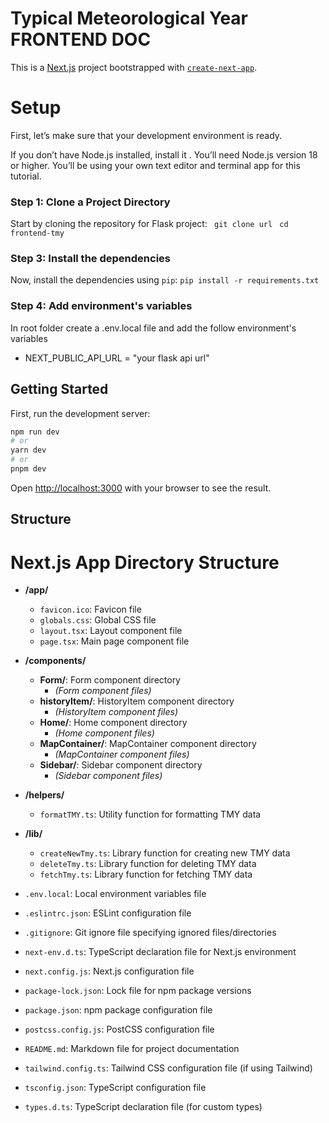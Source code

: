 # Typical Meteorological Year FRONTEND DOC
This is a [Next.js](https://nextjs.org/) project bootstrapped with [`create-next-app`](https://github.com/vercel/next.js/tree/canary/packages/create-next-app).

# Setup
First, let’s make sure that your development environment is ready.

If you don’t have Node.js installed, install it . You’ll need Node.js version 18 or higher.
You’ll be using your own text editor and terminal app for this tutorial.
### Step 1: Clone a Project Directory 
Start by cloning the repository for Flask project: 
``` git clone url```
``` cd frontend-tmy```

### Step 3: Install the dependencies
Now, install the dependencies using `pip`:
`pip install -r requirements.txt`

### Step 4: Add environment's variables
In root folder create a .env.local file and add the follow environment's variables
 - NEXT_PUBLIC_API_URL = "your flask api url"


## Getting Started

First, run the development server:

```bash
npm run dev
# or
yarn dev
# or
pnpm dev
```

Open [http://localhost:3000](http://localhost:3000) with your browser to see the result.

## Structure
# Next.js App Directory Structure

- **/app/**
  - `favicon.ico`: Favicon file
  - `globals.css`: Global CSS file
  - `layout.tsx`: Layout component file
  - `page.tsx`: Main page component file

- **/components/**
  - **Form/**: Form component directory
    - *(Form component files)*
  - **historyItem/**: HistoryItem component directory
    - *(HistoryItem component files)*
  - **Home/**: Home component directory
    - *(Home component files)*
  - **MapContainer/**: MapContainer component directory
    - *(MapContainer component files)*
  - **Sidebar/**: Sidebar component directory
    - *(Sidebar component files)*

- **/helpers/**
  - `formatTMY.ts`: Utility function for formatting TMY data

- **/lib/**
  - `createNewTmy.ts`: Library function for creating new TMY data
  - `deleteTmy.ts`: Library function for deleting TMY data
  - `fetchTmy.ts`: Library function for fetching TMY data

- `.env.local`: Local environment variables file
- `.eslintrc.json`: ESLint configuration file
- `.gitignore`: Git ignore file specifying ignored files/directories
- `next-env.d.ts`: TypeScript declaration file for Next.js environment
- `next.config.js`: Next.js configuration file
- `package-lock.json`: Lock file for npm package versions
- `package.json`: npm package configuration file
- `postcss.config.js`: PostCSS configuration file
- `README.md`: Markdown file for project documentation
- `tailwind.config.ts`: Tailwind CSS configuration file (if using Tailwind)
- `tsconfig.json`: TypeScript configuration file
- `types.d.ts`: TypeScript declaration file (for custom types)



